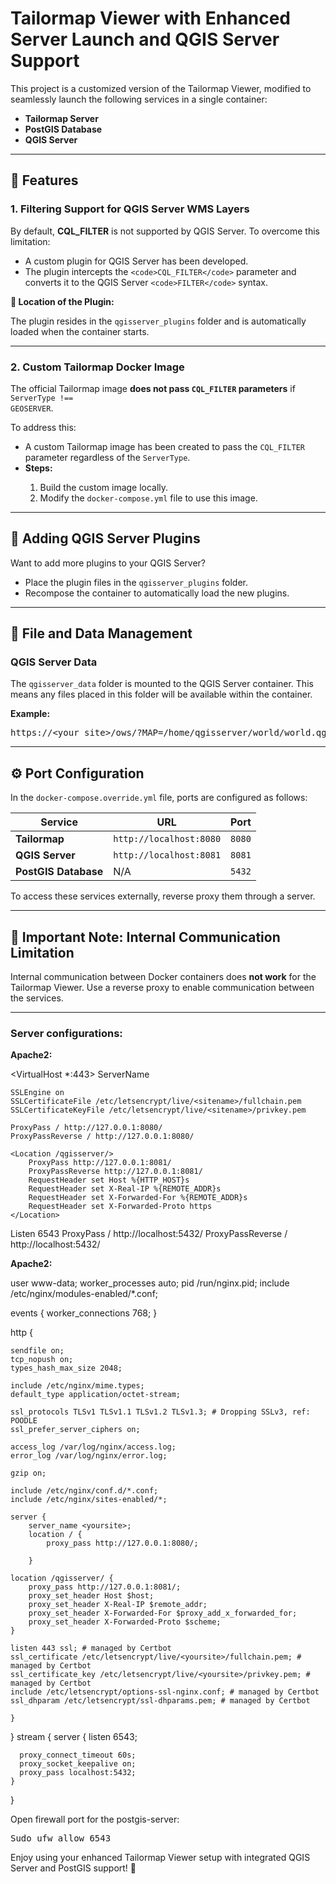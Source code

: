 # Tailormap Viewer with Enhanced Server Launch and QGIS Server Support

This project is a customized version of the Tailormap Viewer, modified to seamlessly launch the following services in a single container:  

- **Tailormap Server**  
- **PostGIS Database**  
- **QGIS Server**

---

## 🚀 Features  

### 1. **Filtering Support for QGIS Server WMS Layers**  
By default, **CQL_FILTER** is not supported by QGIS Server. To overcome this limitation:  

- A custom plugin for QGIS Server has been developed.  
- The plugin intercepts the `<code>CQL_FILTER</code>` parameter and converts it to the QGIS Server `<code>FILTER</code>` syntax.  

<p><strong>📂 Location of the Plugin:</strong></p>  
<p>The plugin resides in the <code>qgisserver_plugins</code> folder and is automatically loaded when the container starts.</p>

---

### 2. **Custom Tailormap Docker Image**  
The official Tailormap image <strong>does not pass <code>CQL_FILTER</code> parameters</strong> if <code>ServerType !== GEOSERVER</code>.  

<p>To address this:</p>  
<ul>
  <li>A custom Tailormap image has been created to pass the <code>CQL_FILTER</code> parameter regardless of the <code>ServerType</code>.</li>
  <li><strong>Steps:</strong></li>
  <ol>
    <li>Build the custom image locally.</li>
    <li>Modify the <code>docker-compose.yml</code> file to use this image.</li>
  </ol>
</ul>

---

## 🔧 Adding QGIS Server Plugins  
<p>Want to add more plugins to your QGIS Server?</p>
<ul>
  <li>Place the plugin files in the <code>qgisserver_plugins</code> folder.</li>
  <li>Recompose the container to automatically load the new plugins.</li>
</ul>

---

## 📂 File and Data Management  

### QGIS Server Data
<p>The <code>qgisserver_data</code> folder is mounted to the QGIS Server container. This means any files placed in this folder will be available within the container.</p>  

<p><strong>Example:</strong></p>
<pre>
https://&lt;your_site&gt;/ows/?MAP=/home/qgisserver/world/world.qgs
</pre>

---

## ⚙️ Port Configuration  

<p>In the <code>docker-compose.override.yml</code> file, ports are configured as follows:</p>  

<table>
  <thead>
    <tr>
      <th>Service</th>
      <th>URL</th>
      <th>Port</th>
    </tr>
  </thead>
  <tbody>
    <tr>
      <td><strong>Tailormap</strong></td>
      <td><code>http://localhost:8080</code></td>
      <td><code>8080</code></td>
    </tr>
    <tr>
      <td><strong>QGIS Server</strong></td>
      <td><code>http://localhost:8081</code></td>
      <td><code>8081</code></td>
    </tr>
    <tr>
      <td><strong>PostGIS Database</strong></td>
      <td>N/A</td>
      <td><code>5432</code></td>
    </tr>
  </tbody>
</table>

<p>To access these services externally, reverse proxy them through a server.</p>

---

## 🛑 Important Note: Internal Communication Limitation  
Internal communication between Docker containers does <strong>not work</strong> for the Tailormap Viewer. Use a reverse proxy to enable communication between the services.

---

### Server configurations:

<p><strong>Apache2:</strong></p>

<VirtualHost *:443>
    ServerName <sitename>

    SSLEngine on
    SSLCertificateFile /etc/letsencrypt/live/<sitename>/fullchain.pem
    SSLCertificateKeyFile /etc/letsencrypt/live/<sitename>/privkey.pem

    ProxyPass / http://127.0.0.1:8080/
    ProxyPassReverse / http://127.0.0.1:8080/

    <Location /qgisserver/>
        ProxyPass http://127.0.0.1:8081/
        ProxyPassReverse http://127.0.0.1:8081/
        RequestHeader set Host %{HTTP_HOST}s
        RequestHeader set X-Real-IP %{REMOTE_ADDR}s
        RequestHeader set X-Forwarded-For %{REMOTE_ADDR}s
        RequestHeader set X-Forwarded-Proto https
    </Location>
</VirtualHost>

<IfModule mod_proxy.c>
    Listen 6543
    <VirtualHost *:6543>
        ProxyPass / http://localhost:5432/
        ProxyPassReverse / http://localhost:5432/
    </VirtualHost>
</IfModule>

<p><strong>Apache2:</strong></p>

user www-data;
worker_processes auto;
pid /run/nginx.pid;
include /etc/nginx/modules-enabled/*.conf;

events {
	worker_connections 768;
}

http {

	sendfile on;
	tcp_nopush on;
	types_hash_max_size 2048;

	include /etc/nginx/mime.types;
	default_type application/octet-stream;

	ssl_protocols TLSv1 TLSv1.1 TLSv1.2 TLSv1.3; # Dropping SSLv3, ref: POODLE
	ssl_prefer_server_ciphers on;

	access_log /var/log/nginx/access.log;
	error_log /var/log/nginx/error.log;

	gzip on;

	include /etc/nginx/conf.d/*.conf;
	include /etc/nginx/sites-enabled/*;

	server {
		server_name <yoursite>;
		location / {
			proxy_pass http://127.0.0.1:8080/;

		}
	
	location /qgisserver/ {
        proxy_pass http://127.0.0.1:8081/;
        proxy_set_header Host $host;
        proxy_set_header X-Real-IP $remote_addr;
        proxy_set_header X-Forwarded-For $proxy_add_x_forwarded_for;
        proxy_set_header X-Forwarded-Proto $scheme;
    }

    listen 443 ssl; # managed by Certbot
    ssl_certificate /etc/letsencrypt/live/<yoursite>/fullchain.pem; # managed by Certbot
    ssl_certificate_key /etc/letsencrypt/live/<yoursite>/privkey.pem; # managed by Certbot
    include /etc/letsencrypt/options-ssl-nginx.conf; # managed by Certbot
    ssl_dhparam /etc/letsencrypt/ssl-dhparams.pem; # managed by Certbot

	}
}
stream {
    server {
      listen 6543;
    
      proxy_connect_timeout 60s;
      proxy_socket_keepalive on;
      proxy_pass localhost:5432;
    }
}

Open firewall port for the postgis-server: 
<pre>Sudo ufw allow 6543</pre>

<p>Enjoy using your enhanced Tailormap Viewer setup with integrated QGIS Server and PostGIS support! 🎉</p>
